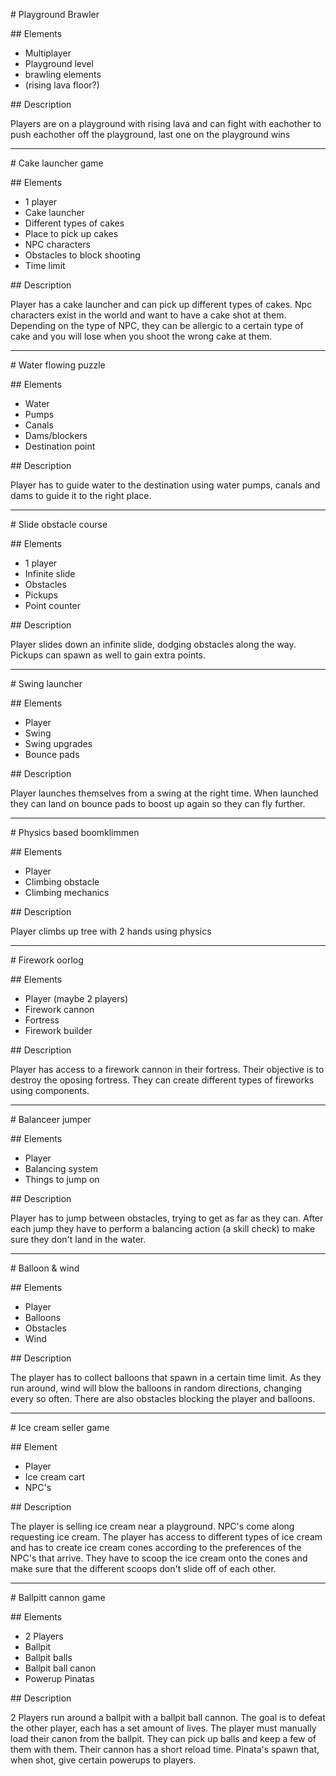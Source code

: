 \# Playground Brawler

\## Elements

* Multiplayer
* Playground level
* brawling elements
* (rising lava floor?)



\## Description

Players are on a playground with rising lava and can fight with eachother to push eachother off the playground, last one on the playground wins



--------------------------------------------------



\# Cake launcher game

\## Elements 

* 1 player
* Cake launcher
* Different types of cakes
* Place to pick up cakes
* NPC characters
* Obstacles to block shooting
* Time limit



\## Description

Player has a cake launcher and can pick up different types of cakes. Npc characters exist in the world and want to have a cake shot at them. Depending on the type of NPC, they can be allergic to a certain type of cake and you will lose when you shoot the wrong cake at them.



-----------------------------------------------------



\# Water flowing puzzle

\## Elements

* Water
* Pumps
* Canals
* Dams/blockers
* Destination point



\## Description

Player has to guide water to the destination using water pumps, canals and dams to guide it to the right place.



-------------------------------------------------



\# Slide obstacle course

\## Elements

* 1 player
* Infinite slide
* Obstacles
* Pickups
* Point counter



\## Description

Player slides down an infinite slide, dodging obstacles along the way. Pickups can spawn as well to gain extra points.



-------------------------------------------------



\# Swing launcher

\## Elements

* Player
* Swing
* Swing upgrades
* Bounce pads



\## Description

Player launches themselves from a swing at the right time. When launched they can land on bounce pads to boost up again so they can fly further.



-----------------------------------------------------------



\# Physics based boomklimmen

\## Elements

* Player
* Climbing obstacle
* Climbing mechanics



\## Description

Player climbs up tree with 2 hands using physics



--------------------------------------------------------------



\# Firework oorlog

\## Elements

* Player (maybe 2 players)
* Firework cannon
* Fortress
* Firework builder



\## Description

Player has access to a firework cannon in their fortress. Their objective is to destroy the oposing fortress. They can create different types of fireworks using components.



--------------------------------------------------------------------



\# Balanceer jumper

\## Elements

* Player
* Balancing system
* Things to jump on



\## Description

Player has to jump between obstacles, trying to get as far as they can. After each jump they have to perform a balancing action (a skill check) to make sure they don't land in the water.



-----------------------------------------------------------------------



\# Balloon \& wind

\## Elements

* Player
* Balloons
* Obstacles
* Wind



\## Description

The player has to collect balloons that spawn in a certain time limit. As they run around, wind will blow the balloons in random directions, changing every so often. There are also obstacles blocking the player and balloons.



-----------------------------------------------------------------------------



\# Ice cream seller game

\## Element

* Player
* Ice cream cart
* NPC's



\## Description

The player is selling ice cream near a playground. NPC's come along requesting ice cream. The player has access to different types of ice cream and has to create ice cream cones according to the preferences of the NPC's that arrive. They have to scoop the ice cream onto the cones and make sure that the different scoops don't slide off of each other.



-----------------------------------------------------------------------



\# Ballpitt cannon game

\## Elements

* 2 Players
* Ballpit
* Ballpit balls
* Ballpit ball canon
* Powerup Pinatas



\## Description

2 Players run around a ballpit with a ballpit ball cannon. The goal is to defeat the other player, each has a set amount of lives. The player must manually load their canon from the ballpit. They can pick up balls and keep a few of them with them. Their cannon has a short reload time. Pinata's spawn that, when shot, give certain powerups to players. 





